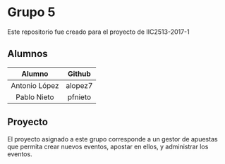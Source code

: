 # Grupo 5

Este repositorio fue creado para el proyecto de IIC2513-2017-1

## Alumnos
|Alumno | Github |
|:-----:|:------:|
|Antonio López| alopez7|
|Pablo Nieto| pfnieto |

## Proyecto

El proyecto asignado a este grupo corresponde a un gestor de apuestas que permita crear nuevos eventos, apostar en ellos, y administrar los eventos.
